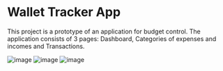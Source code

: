 # Wallet Tracker App

This project is a prototype of an application for budget control. The application consists of 3 pages: Dashboard, Categories of expenses and incomes and Transactions.

![image](https://user-images.githubusercontent.com/72034705/212431522-85f83f5b-d1a7-4967-9400-24a570d88220.png)
![image](https://user-images.githubusercontent.com/72034705/212431527-930ae019-96c7-45a2-96ed-7fd2f892deb1.png)
![image](https://user-images.githubusercontent.com/72034705/212431549-316e790c-2391-4659-ab46-8f6a29b16613.png)
